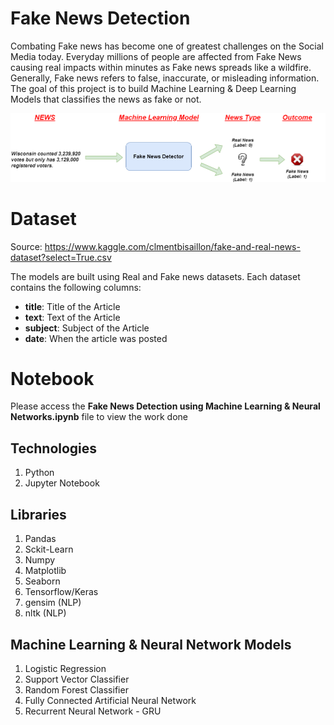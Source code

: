 ﻿# Fake News Detection 

Combating Fake news has become one of greatest challenges on the Social Media today. Everyday millions of people are affected from Fake News causing real impacts within minutes as Fake news spreads like a wildfire. Generally, Fake news refers to false, inaccurate, or misleading information. The  goal of this project is to build Machine Learning & Deep Learning Models that classifies the news as fake or not. 

![alt text](https://github.com/sehgalromal/fake-news-detection/blob/main/Fake%20News.png)


# Dataset

Source: https://www.kaggle.com/clmentbisaillon/fake-and-real-news-dataset?select=True.csv

The models are built using Real and Fake news datasets. Each dataset contains the following columns:

 - **title**: Title of the Article 
 - **text**:  Text of the Article 
 - **subject**: Subject of the Article 
 - **date**:  When the article was posted 

# Notebook 

Please access the **Fake News Detection using Machine Learning & Neural Networks.ipynb** file to view the work done 

## Technologies 

 1. Python
 2. Jupyter Notebook 

## Libraries

1. Pandas 
2. Sckit-Learn
3. Numpy
4. Matplotlib
5. Seaborn
6. Tensorflow/Keras
7. gensim (NLP) 
8. nltk (NLP)

## Machine Learning & Neural Network Models

1. Logistic Regression 
2. Support Vector Classifier 
3. Random Forest Classifier 
4. Fully Connected Artificial Neural Network 
5. Recurrent Neural Network - GRU 

